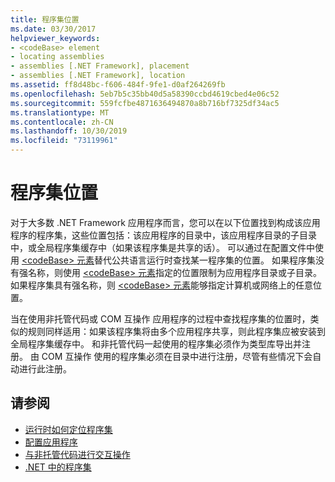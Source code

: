 ```yaml
---
title: 程序集位置
ms.date: 03/30/2017
helpviewer_keywords:
- <codeBase> element
- locating assemblies
- assemblies [.NET Framework], placement
- assemblies [.NET Framework], location
ms.assetid: ff8d48bc-f606-484f-9fe1-d0af264269fb
ms.openlocfilehash: 5eb7b5c35bb40d5a58390ccbd4619cbed4e06c52
ms.sourcegitcommit: 559fcfbe4871636494870a8b716bf7325df34ac5
ms.translationtype: MT
ms.contentlocale: zh-CN
ms.lasthandoff: 10/30/2019
ms.locfileid: "73119961"
---
```

# <a name="assembly-placement"></a>程序集位置
对于大多数 .NET Framework 应用程序而言，您可以在以下位置找到构成该应用程序的程序集，这些位置包括：该应用程序的目录中，该应用程序目录的子目录中，或全局程序集缓存中（如果该程序集是共享的话）。 可以通过在配置文件中使用 [\<codeBase> 元素](../configure-apps/file-schema/runtime/codebase-element.md)替代公共语言运行时查找某一程序集的位置。 如果程序集没有强名称，则使用 [\<codeBase> 元素](../configure-apps/file-schema/runtime/codebase-element.md)指定的位置限制为应用程序目录或子目录。 如果程序集具有强名称，则 [\<codeBase> 元素](../configure-apps/file-schema/runtime/codebase-element.md)能够指定计算机或网络上的任意位置。  
  
 当在使用非托管代码或 COM 互操作 应用程序的过程中查找程序集的位置时，类似的规则同样适用：如果该程序集将由多个应用程序共享，则此程序集应被安装到全局程序集缓存中。 和非托管代码一起使用的程序集必须作为类型库导出并注册。 由 COM 互操作 使用的程序集必须在目录中进行注册，尽管有些情况下会自动进行此注册。  
  
## <a name="see-also"></a>请参阅

- [运行时如何定位程序集](../deployment/how-the-runtime-locates-assemblies.md)
- [配置应用程序](../configure-apps/index.md)
- [与非托管代码进行交互操作](../interop/index.md)
- [.NET 中的程序集](index.md)
